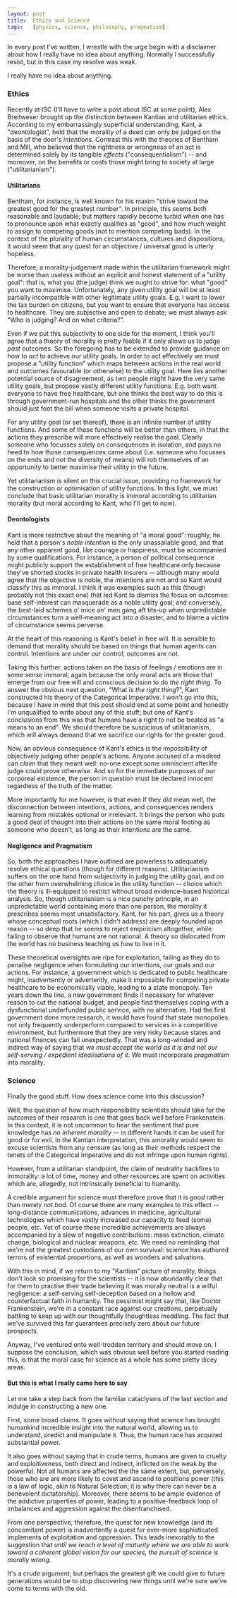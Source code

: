 ```yaml
---
layout:	post
title:	Ethics and Science
tags:	[physics, science, philosophy, pragmatism]
---
```



In every post I've written, I wrestle with the urge begin with a disclaimer about how I really have no idea about anything. Normally I successfully resist, but in this case my resolve was weak.

I really have no idea about anything.

### Ethics

Recently at ISC (I'll have to write a post about ISC at some point), Alex Breitweser brought up the distinction between Kantian and utilitarian ethics. According to my embarrassingly superficial understanding, Kant, a "deontologist", held that the morality of a deed can only be judged on the basis of the doer's *intentions*. Contrast this with the theories of Bentham and Mill, who believed that the rightness or wrongness of an act is determined solely by its tangible *effects* ("consequentialism") -- and moreover, on the benefits or costs those might bring to society at large ("utilitarianism").

#### Utilitarians

Bentham, for instance, is well known for his maxim "strive toward the greatest good for the greatest number". In principle, this seems both reasonable and laudable; but matters rapidly become turbid when one has to pronounce upon what exactly qualifies as "good", and how much weight to assign to competing goods (not to mention competing bads). In the context of the plurality of human circumstances, cultures and dispositions, it would seem that any quest for an objective / universal good is utterly hopeless.

Therefore, a morality-judgement made within the utilitarian framework might be worse than useless without an explicit and honest statement of a "utility goal": that is, what you (the judge) think we ought to strive for: what "good" you want to maximise. Unfortunately, any given utility goal will be at least partially incompatible with other legitimate utility goals. E.g. I want to lower the tax burden on citizens, but you want to ensure that everyone has access to healthcare. They are subjective and open to debate; we must always ask "Who is judging? And on what criteria?".

Even if we put this subjectivity to one side for the moment, I think you'll agree that a theory of morality is pretty feeble if it only allows us to judge *past* outcomes. So the foregoing has to be extended to provide guidance on how to *act* to achieve our utility goals. In order to act effectively we must propose a "utility function" which maps between actions in the real world and outcomes favourable (or otherwise) to the utility goal. Here lies another potential source of disagreement, as two people might have the very same utility goals, but propose vastly different utility functions. E.g. both want everyone to have free healthcare, but one thinks the best way to do this is through government-run hospitals and the other thinks the government should just foot the bill when someone visits a private hospital.

For any utility goal (or set thereof), there is an infinite number of utility functions. And some of these functions will be better than others, in that the actions they prescribe will more effectively realise the goal. Clearly someone who focusses solely on consequences in isolation, and pays no heed to how those consequences came about (i.e. someone who focusses on the ends and not the diversity of means) will rob themselves of an opportunity to better maximise their utility in the future.

Yet utilitarianism is silent on this crucial issue, providing no framework for the construction or optimisation of utility functions. In this light, we must conclude that basic utilitarian morality is immoral according to utilitarian morality (but moral according to Kant, who I'll get to now).


#### Deontologists

Kant is more restrictive about the meaning of "a moral good": roughly, he held that a person's *noble intention* is the only unassailable good, and that any other apparent good, like courage or happiness, must be accompanied by some qualifications. For instance, a person of political consequence might publicly support the establishment of free healthcare only because they've shorted stocks in private health insurers -- although many would agree that the objective is noble, the intentions are not and so Kant would classify this as immoral. I think it was examples such as this (though probably not this exact one) that led Kant to dismiss the focus on outcomes: base self-interest can masquerade as a noble utility goal; and conversely, the best-laid schemes o' mice an' men gang aft tits-up when unpredictable circumstances turn a well-meaning act into a disaster, and to blame a victim of circumstance seems perverse.

At the heart of this reasoning is Kant's belief in free will. It is sensible to demand that morality should be based on things that human agents can control. Intentions are under our control; outcomes are not.

Taking this further, actions taken on the basis of feelings / emotions are in some sense immoral, again because the only moral acts are those that emerge from our free will and conscious decision to do *the right thing*. To answer the obvious next question, "What is *the right thing*?", Kant constructed his theory of the Categorical Imperative. I won't go into this, because I have in mind that this post should end at some point and honestly I'm unqualified to write about any of this stuff; but one of Kant's conclusions from this was that humans have a right to not be treated as "a means to an end". We should therefore be suspicious of utilitarianism, which will always demand that we sacrifice our rights for the greater good.

Now, an obvious consequence of Kant's ethics is the impossibility of objectively judging other people's actions. Anyone accused of a misdeed can *claim* that they meant well: no-one except some omniscient afterlife judge could prove otherwise. And so for the immediate purposes of our corporeal existence, the person in question must be declared innocent regardless of the truth of the matter.

More importantly for me however, is that even if they *did* mean well, the disconnection between intentions, actions, and consequences renders learning from mistakes optional or irrelevant. It brings the person who puts a good deal of thought into their actions on the same moral footing as someone who doesn't, as long as their intentions are the same.


#### Negligence and Pragmatism

So, both the approaches I have outlined are powerless to adequately resolve ethical questions (though for different reasons). Utilitarianism suffers on the one hand from subjectivity in judging the utility goal, and on the other from overwhelming choice in the utility function -- choice which the theory is ill-equipped to restrict without broad evidence-based historical analysis. So, though utilitarianism is a nice punchy principle, in an unpredictable world containing more than one person, the morality it prescribes seems most unsatisfactory. Kant, for his part, gives us a theory whose conceptual roots (which I didn't address) are deeply founded upon reason -- so deep that he seems to reject empiricism altogether, while failing to observe that humans are not rational. A theory so dislocated from the world has no business teaching us how to live in it.

These theoretical oversights are ripe for exploitation, failing as they do to penalise negligence when formulating our intentions, our goals and our actions. For instance, a government which is dedicated to public healthcare might, inadvertently or advertently, make it impossible for competing private healthcare to be economically viable, leading to a state monopoly. Ten years down the line, a new government finds it necessary for whatever reason to cut the national budget, and people find themselves coping with a dysfunctional underfunded public service, with no alternative. Had the first government done more research, it would have found that state monopolies not only frequently underperform compared to services in a competitive environment, but furthermore that they are very risky because states and national finances can fail unexpectedly. That was a long-winded and indirect way of saying that *we must accept the world as it is and not our self-serving / expedient idealisations of it*. We must incorporate *pragmatism* into morality.


### Science

Finally the good stuff. How does science come into this discussion?

Well, the question of how much responsibility scientists should take for the outcomes of their research is one that goes back well before Frankenstein. In this context, it is not uncommon to hear the sentiment that pure knowledge has *no inherent morality* -- in different hands it can be used for good or for evil. In the Kantian interpretation, this amorality would seem to excuse scientists from any censure (as long as their methods respect the tenets of the Categorical Imperative and do not infringe upon human rights).

However, from a utilitarian standpoint, the claim of neutrality backfires to immorality: a lot of time, money and other resources are spent on activities which are, allegedly, not intrinsically beneficial to humanity.

A credible argument for science must therefore prove that it is *good* rather than merely *not bad*. Of course there are many examples to this effect -- long-distance communications, advances in medicine, agricultural technologies which have vastly increased our capacity to feed (some) people, etc. Yet of course these incredible achievements are always accompanied by a slew of negative contributions: mass extinction, climate change, biological and nuclear weapons, etc. We need no reminding that we're not the greatest custodians of our own survival: science has authored terrors of existential proportions, as well as wonders and salvations.

With this in mind, if we return to my "Kantian" picture of morality, things don't look so promising for the scientists -- it is now abundantly clear that for them to practise their trade believing it was morally neutral is a wilful negligence: a self-serving self-deception based on a hollow and counterfactual faith in humanity.
The pessimist might say that, like Doctor Frankenstein, we're in a constant race against our creations, perpetually battling to keep up with our thoughtfully thoughtless meddling. The fact that we've survived this far guarantees precisely zero about our future prospects.

Anyway, I've ventured onto well-trodden territory and should move on. I suppose the conclusion, which was obvious well before you started reading this, is that the moral case for science as a whole has some pretty dicey areas.


#### But this is what I really came here to say

Let me take a step back from the familiar cataclysms of the last section and indulge in constructing a new one.

First, some broad claims. It goes without saying that science has brought humankind incredible insight into the natural world, allowing us to understand, predict and manipulate it. Thus, the human race has acquired substantial power.

It also goes without saying that in crude terms, humans are given to cruelty and exploitiveness, both direct and indirect, inflicted on the weak by the powerful. Not all humans are affected the the same extent, but, perversely, those who are are more likely to covet and ascend to positions power (this is a law of logic, akin to Natural Selection; it is why there can never be a benevolent dictatorship). Moreover, there seems to be ample evidence of the addictive properties of power, leading to a positive-feedback loop of imbalances and aggression against the disenfranchised.

From one perspective, therefore, the quest for new knowledge (and its concomitant power) is inadvertently a quest for ever-more sophisticated implements of exploitation and oppression. This leads inexorably to the suggestion that *until we reach a level of maturity where we are able to work toward a coherent global vision for our species, the pursuit of science is morally wrong*.

It's a crude argument; but perhaps the greatest gift we could give to future generations would be to stop discovering new things until we're sure we've come to terms with the old.